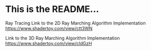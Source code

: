 # This is the README...
Ray Tracing
Link to the 2D Ray Marching Algorithm Implementation https://www.shadertoy.com/view/ctt3WN

Link to the 3D Ray Marching Algorithm Implementation https://www.shadertoy.com/view/cldGzH
